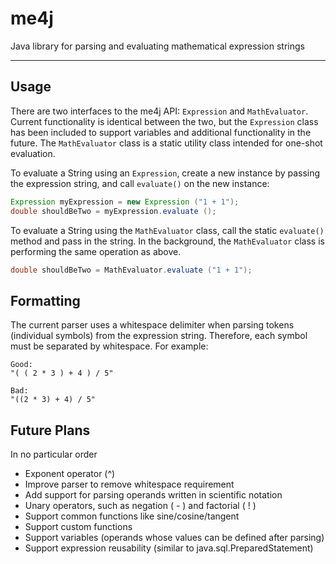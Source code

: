 me4j
=============

Java library for parsing and evaluating mathematical expression strings

---

## Usage

There are two interfaces to the me4j API: `Expression` and `MathEvaluator`.  Current functionality is identical between
the two, but the `Expression` class has been included to support variables and additional functionality in the future.
The `MathEvaluator` class is a static utility class intended for one-shot evaluation.

To evaluate a String using an `Expression`, create a new instance by passing the expression string, and call
`evaluate()` on the new instance:

```java
Expression myExpression = new Expression ("1 + 1");
double shouldBeTwo = myExpression.evaluate ();
```

To evaluate a String using the `MathEvaluator` class, call the static `evaluate()` method and pass in the string.  In
the background, the `MathEvaluator` class is performing the same operation as above.

```java
double shouldBeTwo = MathEvaluator.evaluate ("1 + 1");
```

## Formatting

The current parser uses a whitespace delimiter when parsing tokens (individual symbols) from the expression string.
Therefore, each symbol must be separated by whitespace.  For example:

    Good:
    "( ( 2 * 3 ) + 4 ) / 5"

    Bad:
    "((2 * 3) + 4) / 5"

## Future Plans

In no particular order

- Exponent operator (^)
- Improve parser to remove whitespace requirement
- Add support for parsing operands written in scientific notation
- Unary operators, such as negation ( - ) and factorial ( ! )
- Support common functions like sine/cosine/tangent
- Support custom functions
- Support variables (operands whose values can be defined after parsing)
- Support expression reusability (similar to java.sql.PreparedStatement)